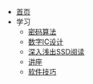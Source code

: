 <!-- _sidebar.md -->

* [首页](README.md)
* 学习
    * [密码算法](学习/密码算法)
    * [数字IC设计](学习/数字IC设计)
    * [深入浅出SSD阅读](学习/深入浅出SSD阅读)
    * [讲座](学习/讲座)
    * [软件技巧](学习/软件技巧)
